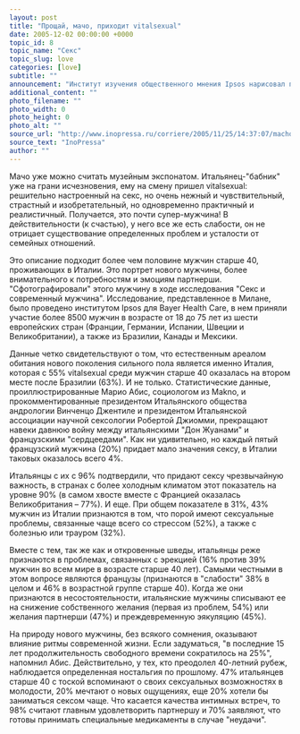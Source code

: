 ```yaml
---
layout: post
title: "Прощай, мачо, приходит vitalsexual"
date: 2005-12-02 00:00:00 +0000
topic_id: 8
topic_name: "Секс"
topic_slug: love
categories: [love]
subtitle: ""
announcement: "Институт изучения общественного мнения Ipsos нарисовал портрет нового мужчины по результатам исследования с участием 8500 представителей сильного пола в возрасте старше 40 лет. По определению Bayer Health Care, получился vitalsexual – мужчина, который любит жизнь и секс."
additional_content: ""
photo_filename: ""
photo_width: 0
photo_height: 0
photo_alt: ""
source_url: "http://www.inopressa.ru/corriere/2005/11/25/14:37:07/macho"
source_text: "InoPressa"
author: ""
---
```

Мачо уже можно считать музейным экспонатом. Итальянец-"бабник" уже на грани исчезновения, ему на смену пришел vitalsexual: решительно настроенный на секс, но очень нежный и чувствительный, страстный и изобретательный, но одновременно практичный и реалистичный. Получается, это почти супер-мужчина! В действительности (к счастью), у него все же есть слабости, он не отрицает существование определенных проблем и усталости от семейных отношений.

Это описание подходит более чем половине мужчин старше 40, проживающих в Италии. Это портрет нового мужчины, более внимательного к потребностям и эмоциям партнерши. "Сфотографировали" этого мужчину в ходе исследования "Секс и современный мужчина". Исследование, представленное в Милане, было проведено институтом Ipsos для Bayer Health Care, в нем приняли участие более 8500 мужчин в возрасте от 18 до 75 лет из шести европейских стран (Франции, Германии, Испании, Швеции и Великобритании), а также из Бразилии, Канады и Мексики.

Данные четко свидетельствуют о том, что естественным ареалом обитания нового поколения сильного пола является именно Италия, которая с 55% vitalsexual среди мужчин старше 40 оказалась на втором месте после Бразилии (63%). И не только. Статистические данные, проиллюстрированные Марио Абис, социологом из Makno, и прокомментированные президентом Итальянского общества андрологии Винченцо Джентиле и президентом Итальянской ассоциации научной сексологии Робертой Джиомми, прекращают навеки давнюю войну между итальянскими "Дон Жуанами" и французскими "сердцеедами". Как ни удивительно, но каждый пятый французский мужчина (20%) придает мало значения сексу, в Италии таковых оказалось всего 4%.

Итальянцы с их с 96% подтвердили, что придают сексу чрезвычайную важность, в странах с более холодным климатом этот показатель на уровне 90% (в самом хвосте вместе с Францией оказалась Великобритания – 77%). И еще. При общем показателе в 31%, 43% мужчин из Италии признаются в том, что порой имеют сексуальные проблемы, связанные чаще всего со стрессом (52%), а также с болезнью или трауром (32%).

Вместе с тем, так же как и откровенные шведы, итальянцы реже признаются в проблемах, связанных с эрекцией (16% против 39% мужчин во всем мире в возрасте старше 40 лет). Самыми честными в этом вопросе являются французы (признаются в "слабости" 38% в целом и 46% в возрастной группе старше 40). Когда же они признаются в несостоятельности, итальянские мужчины списывают ее на снижение собственного желания (первая из проблем, 54%) или желания партнерши (47%) и преждевременную эякуляцию (45%).

На природу нового мужчины, без всякого сомнения, оказывают влияние ритмы современной жизни. Если задуматься, "в последние 15 лет продолжительность свободного времени сократилось на 25%", напомнил Абис. Действительно, у тех, кто преодолел 40-летний рубеж, наблюдается определенная ностальгия по прошлому. 47% итальянцев старше 40 с тоской вспоминают о своих сексуальных возможностях в молодости, 20% мечтают о новых ощущениях, еще 20% хотели бы заниматься сексом чаще. Что касается качества интимных встреч, то 98% считают главным удовлетворить партнершу и 70% заявляют, что готовы принимать специальные медикаменты в случае "неудачи".
